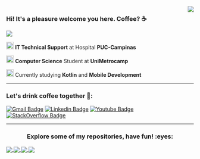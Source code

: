 
<!-- API Github Stats --> 

<img align='right' src="https://github-readme-stats.vercel.app/api?username=brunomarcosluz&show_icons=true&title_color=1b1717&text_color=ce1212&icon_color=1b1717&bg_color=eeebdd&cache_seconds=2300">

### Hi! It's a pleasure welcome you here. Coffee? :coffee:

<!--Badge Overiew-->
<img src="https://img.shields.io/static/v1?label=Overview&message=BrunoLuz&color=1b1717&style=for-the-badge&logo=GitHub">

<p>

<img src="https://media-exp1.licdn.com/dms/image/C4D0BAQENTdx9pysb1w/company-logo_200_200/0/1575467832626?e=2159024400&v=beta&t=_fvuibtCfg4f8JsL8KW7it0aSStD4jeq2DZbxdCMyzw" alt="PUC logo" width="20" height="20"> **IT Technical Support** at Hospital **PUC-Campinas** <br />

<img src="https://blog.even3.com.br/wp-content/uploads/2018/05/Como-a-UniMetrocamp-deu-adeus-aos-processos-manuais-na-I-Semana-de-Cursos-de-TI-Devry-Metrocamp.png" alt="Metrocamp logo" width="20" height="20"> **Computer Science** Student at **UniMetrocamp**

<img src="https://cdn.icon-icons.com/icons2/2107/PNG/512/file_type_kotlin_icon_130487.png" alt="Kotlin Logo" width="20" height="20"> Currently studying **Kotlin** and **Mobile Development**

</p>
<hr>

### Let's drink coffee together :speech_balloon::

[![Gmail Badge](https://img.shields.io/badge/-Email-eeebdd?style=flat-square&logo=Gmail&logoColor=ce1212&link=mailto:brunoluz01.bl@gmail.com)](mailto:brunoluz01.bl@gmail.com)
[![Linkedin Badge](https://img.shields.io/badge/-LinkedIn-eeebdd?style=flat-square&logo=Linkedin&logoColor=0e76a8&link=https://www.linkedin.com/in/bruno-luz-089609180/)](https://www.linkedin.com/in/bruno-luz-089609180/)
[![Youtube Badge](https://img.shields.io/badge/-YouTube-eeebdd?style=flat-square&logo=YouTube&logoColor=ce1212&link=https://www.youtube.com/channel/UCmQEk_3l4zkL8Lw6a9ivbCA?view_as=subscriber)](https://www.youtube.com/channel/UCmQEk_3l4zkL8Lw6a9ivbCA/)
[![StackOverflow Badge](https://img.shields.io/badge/-StackOverflow-eeebdd?style=flat-square&logo=StackOverflow&logoColor=F47F24&link=https://pt.stackoverflow.com/users/163349/bruno-luz?tab=profile)](https://stackexchange.com/users/16735646/bruno-luz)

<hr>

<!-- Banners dos Repositórios favoritos -->

<h3 align="center"> Explore some of my repositories, have fun! :eyes: </h3>

<a href="https://github.com/brunomarcosluz/android-master-dev">
  <img align="center" src="https://github-readme-stats.vercel.app/api/pin/?username=brunomarcosluz&repo=android-master-dev&title_color=1b1717&text_color=ce1212&icon_color=1b1717&bg_color=eeebdd">
</a>

<a href="https://github.com/brunomarcosluz/Jornada-Ninja-Web">
  <img align="center" src="https://github-readme-stats.vercel.app/api/pin/?username=brunomarcosluz&repo=Jornada-Ninja-Web&title_color=1b1717&text_color=ce1212&icon_color=1b1717&bg_color=eeebdd"/>
</a>

<a href="https://github.com/brunomarcosluz/Flutter-Ninja">
  <img align="center" src="https://github-readme-stats.vercel.app/api/pin/?username=brunomarcosluz&repo=Flutter-Ninja&title_color=1b1717&text_color=ce1212&icon_color=1b1717&bg_color=eeebdd">
</a>

<a href="https://github.com/brunomarcosluz/AdidasZX-3dEffect">
  <img align="center" src="https://github-readme-stats.vercel.app/api/pin/?username=brunomarcosluz&repo=AdidasZX-3dEffect&title_color=1b1717&text_color=ce1212&icon_color=1b1717&bg_color=eeebdd"/>
</a>
